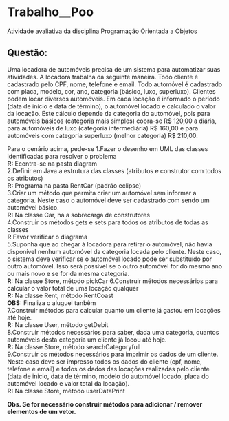 # Trabalho__Poo
Atividade avaliativa da disciplina Programação Orientada a Objetos
## Questão:
Uma locadora de automóveis precisa de um sistema para automatizar suas atividades. A locadora trabalha da seguinte maneira. Todo cliente é cadastrado pelo CPF, nome, telefone e email. Todo automóvel é cadastrado com placa, modelo, cor, ano, categoria (básico, luxo, superluxo). Clientes podem locar diversos automóveis. Em cada locação é informado o período (data de início e data de término), o automóvel locado e calculado o valor da locação. Este cálculo depende da categoria do automóvel, pois para automóveis básicos (categoria mais simples) cobra-se R$ 120,00 a diária, para automóveis de luxo (categoria intermediária) R$ 160,00 e para automóveis com categoria superluxo (melhor categoria) R$ 210,00. 

Para o cenário acima, pede-se
    1.Fazer o desenho em UML das classes identificadas para resolver o problema  
        __R:__ Econtra-se na pasta diagram  
    2.Definir em Java a estrutura das classes (atributos e construtor com todos os atributos)  
        __R:__ Programa na pasta RentCar (padrão eclipse)  
    3.Criar um método que permita criar um automóvel sem informar a categoria. Neste caso o automóvel deve ser cadastrado com sendo um automóvel básico.  
        __R:__ Na classe Car, há a sobrecarga de construtores  
    4.Construir os métodos gets e sets para todos os atributos de todas as classes  
        __R__ Favor verificar o diagrama  
    5.Suponha que ao chegar à locadora para retirar o automóvel, não havia disponível nenhum automóvel da categoria locada pelo cliente. Neste caso, o sistema deve verificar se o automóvel locado pode ser substituído por outro automóvel. Isso será possível se o outro automóvel for do mesmo ano ou mais novo e se for da mesma categoria.  
        __R:__ Na classe Store, método pickCar
    6.Construir métodos necessários para calcular o valor total de uma locação qualquer  
    __R:__ Na classe Rent, método RentCoast  
        __OBS:__ Finaliza o aluguel tanbêm  
    7.Construir métodos para calcular quanto um cliente já gastou em locações até hoje.  
    __R:__ Na classe User, método getDebit  
    8.Construir métodos necessários para saber, dada uma categoria, quantos automóveis desta categoria um cliente já locou até hoje.  
    __R:__ Na classe Store, método searchCategoryfull  
    9.Construir os métodos necessários para imprimir os dados de um cliente. Neste caso deve ser impresso todos os dados do cliente (cpf, nome, telefone e email) e todos os dados das locações realizadas pelo cliente (data de inicio, data de término, modelo do automóvel locado, placa do automóvel locado e valor total da locação).  
    __R:__ Na classe Store, método userDataPrint  

__Obs. Se for necessário construir métodos para adicionar / remover elementos de um vetor.__
